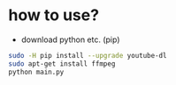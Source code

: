  # how to use?
 * download python etc. (pip)

 ```bash
 sudo -H pip install --upgrade youtube-dl 
 sudo apt-get install ffmpeg
 python main.py
```  

